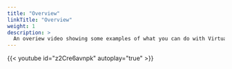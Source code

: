 ```yaml
---
title: "Overview"
linkTitle: "Overview"
weight: 1
description: >
  An overiew video showing some examples of what you can do with Virtual Fly Brain
---
```


{{< youtube id="z2Cre6avnpk" autoplay="true" >}}
